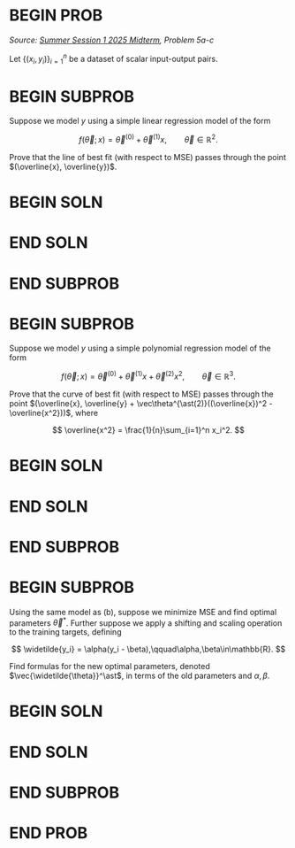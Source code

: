 # BEGIN PROB
<i>Source: [Summer Session 1 2025 Midterm](../ss1-25-midterm/index.html), Problem 5a-c</i>

Let $\{(x_i,y_i)\}_{i=1}^n$ be a dataset of scalar input-output pairs.

# BEGIN SUBPROB

Suppose we model $y$ using a simple linear regression model of the form

$$
f(\vec{\theta};\, x) = \vec{\theta}^{(0)} + \vec{\theta}^{(1)}x, \qquad\vec{\theta}\in\mathbb{R}^2.
$$

Prove that the line of best fit (with respect to MSE) passes through the point $(\overline{x}, \overline{y})$.

# BEGIN SOLN
# END SOLN

# END SUBPROB

# BEGIN SUBPROB

Suppose we model $y$ using a simple polynomial regression model of the form

$$
f(\vec{\theta};\, x) = \vec{\theta}^{(0)} + \vec{\theta}^{(1)}x+ \vec{\theta}^{(2)}x^2, \qquad\vec{\theta}\in\mathbb{R}^3.
$$

Prove that the curve of best fit (with respect to MSE) passes through the point $(\overline{x}, \overline{y} + \vec\theta^{\ast(2)}((\overline{x})^2 - \overline{x^2}))$, where

$$
\overline{x^2} = \frac{1}{n}\sum_{i=1}^n x_i^2.
$$

# BEGIN SOLN
# END SOLN

# END SUBPROB

# BEGIN SUBPROB

Using the same model as (b), suppose we minimize MSE and find optimal parameters $\vec{\theta}^\ast$. Further suppose we apply a shifting and scaling operation to the training targets, defining

$$
\widetilde{y_i} = \alpha(y_i - \beta),\qquad\alpha,\beta\in\mathbb{R}.
$$

Find formulas for the new optimal parameters, denoted $\vec{\widetilde{\theta}}^\ast$, in terms of the old parameters and $\alpha, \beta$.

# BEGIN SOLN
# END SOLN

# END SUBPROB

# END PROB
